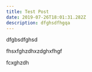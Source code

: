 ```yaml
---
title: Test Post
date: 2019-07-26T18:01:31.282Z
description: dfghsdfhgqa
---
```

dfgbsdfghsd











fhsxfghzdhxzdghxfhgf









fcxghzdh
